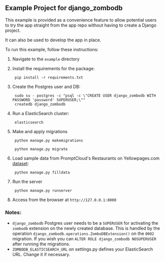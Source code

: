 ## Example Project for django_zombodb

This example is provided as a convenience feature to allow potential users to try the app straight from the app repo without having to create a Django project.

It can also be used to develop the app in place.

To run this example, follow these instructions:

1. Navigate to the `example` directory
2. Install the requirements for the package:
        
        pip install -r requirements.txt

3. Create the Postgres user and DB:

        sudo su - postgres -c "psql -c \"CREATE USER django_zombodb WITH PASSWORD 'password' SUPERUSER;\""
        createdb django_zombodb

4. Run a ElasticSearch cluster:

        elasticsearch
        
5. Make and apply migrations

        python manage.py makemigrations
        
        python manage.py migrate

6. Load sample data from PromptCloud's Restaurants on Yellowpages.com [dataset](https://www.kaggle.com/PromptCloudHQ/restaurants-on-yellowpagescom):

        python manage.py filldata
        
7. Run the server

        python manage.py runserver
        
8. Access from the browser at `http://127.0.0.1:8000`


### Notes:
- `django_zombodb` Postgres user needs to be a `SUPERUSER` for activating the `zombodb` extension on the newly created database. This is handled by the operation `django_zombodb.operations.ZomboDBExtension()` on the `0002` migration. If you wish you can `ALTER ROLE django_zombodb NOSUPERUSER` after running the migrations.
- `ZOMBODB_ELASTICSEARCH_URL` on settings.py defines your ElasticSearch URL. Change it if necessary.
